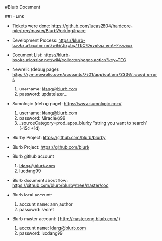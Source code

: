 #Blurb Document

##I - Link

- Tickets were done: https://github.com/lucas2804/hardcore-rule/tree/master/BlurbWorkingSpace

- Development Process: https://blurb-books.atlassian.net/wiki/display/TEC/Development+Process

- Document List: https://blurb-books.atlassian.net/wiki/collector/pages.action?key=TEC

- Newrelic (debug page): https://rpm.newrelic.com/accounts/7501/applications/3336/traced_errors
    1) username: ldang@blurb.com
    2) password: updatelater...

- Sumologic (debug page): https://www.sumologic.com/
    1) username: ldang@blurb.com
    2) password: Miracle@99
    3) _sourceCategory=prod_apps_blurby "string you want to search" (-15d +1d)

- Blurby Project: https://github.com/blurb/blurby
- Blurb Project: https://github.com/blurb
- Blurb github account
    1) ldang@blurb.com
    2) lucdang99

- Blurb document about flow: https://github.com/blurb/blurby/tree/master/doc

- Blurb local account: 
    1) account name: ann_author
    2) passowrd: secret

- Blurb master account: ( http://master.eng.blurb.com/ )
    1) account name: ldang@blurb.com
    2) password: lucdang99




